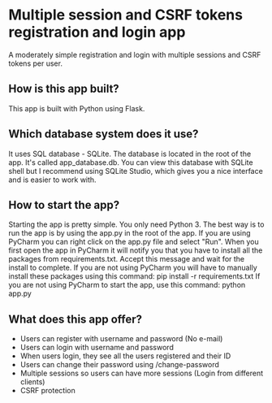 # Multiple session and CSRF tokens registration and login app

A moderately simple registration and login with multiple sessions and CSRF tokens per user. 

## How is this app built?
This app is built with Python using Flask. 

## Which database system does it use?
It uses SQL database - SQLite. The database is located in the root of the app. It's called app_database.db. You can view this database with SQLite shell but I recommend using SQLite Studio, which gives you a nice
interface and is easier to work with.

## How to start the app?
Starting the app is pretty simple. You only need Python 3. The best way is to run the app is by using the app.py in the root of the app. If you are using PyCharm you can right click on the app.py file and select "Run".
When you first open the app in PyCharm it will notify you that you have to install all the packages from requirements.txt. Accept this message and wait for the install to complete. If you are not using PyCharm you will have
to manually install these packages using this command: pip install -r requirements.txt
If you are not using PyCharm to start the app, use this command: python app.py

## What does this app offer?
- Users can register with username and password (No e-mail)
- Users can login with username and password
- When users login, they see all the users registered and their ID
- Users can change their password using /change-password
- Multiple sessions so users can have more sessions (Login from different clients)
- CSRF protection


